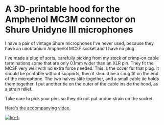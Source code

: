 # A 3D-printable hood for the Amphenol MC3M connector on Shure Unidyne III microphones

I have a pair of vintage Shure microphones I've never used, because they have an unobtanium Amphenol MC3F socket and I have no plug.

I've made a plug of sorts, carefully picking from my stock of crimp-on cable terminations some that are only 0.1mm wider than an XLR pin. They fit the MC3F very well with no extra force needed. This is the cover for that plug. It should be printable without supports, then it should be a snug fit on the end of the microphone. The two halves slife together, and a small cable tie holds them together. I put another tie on the outer of the cable inside the hood, as a strain relief.

Take care to pick your pins so they do not put undue strain on the socket.

[Here's the accompanying video.](https://www.youtube.com/watch?v=L6kH2qO_q8w)

[![ko-fi](https://ko-fi.com/img/githubbutton_sm.svg)](https://ko-fi.com/B0B41FD5UE)
